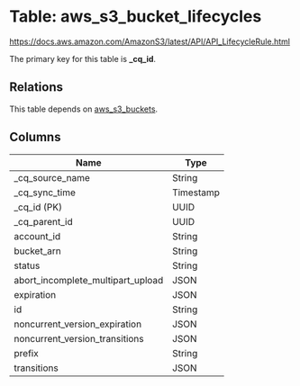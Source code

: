 # Table: aws_s3_bucket_lifecycles

https://docs.aws.amazon.com/AmazonS3/latest/API/API_LifecycleRule.html

The primary key for this table is **_cq_id**.

## Relations

This table depends on [aws_s3_buckets](aws_s3_buckets.md).

## Columns

| Name          | Type          |
| ------------- | ------------- |
|_cq_source_name|String|
|_cq_sync_time|Timestamp|
|_cq_id (PK)|UUID|
|_cq_parent_id|UUID|
|account_id|String|
|bucket_arn|String|
|status|String|
|abort_incomplete_multipart_upload|JSON|
|expiration|JSON|
|id|String|
|noncurrent_version_expiration|JSON|
|noncurrent_version_transitions|JSON|
|prefix|String|
|transitions|JSON|